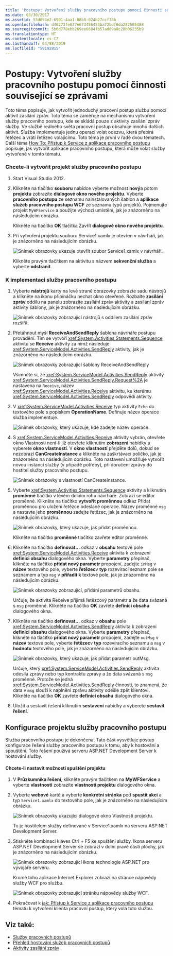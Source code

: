 ```yaml
---
title: 'Postupy: Vytvoření služby pracovního postupu pomocí činnosti související se zprávami'
ms.date: 03/30/2017
ms.assetid: 53d094e2-6901-4aa1-88b8-024b27ccf78b
ms.openlocfilehash: d40273fe637e673456453ba72bdf6da282505488
ms.sourcegitcommit: 5b6d778ebb269ee6684fb57ad69a8c28b06235b9
ms.translationtype: HT
ms.contentlocale: cs-CZ
ms.lasthandoff: 04/08/2019
ms.locfileid: "59192815"
---
```

# <a name="how-to-create-a-workflow-service-with-messaging-activities"></a>Postupy: Vytvoření služby pracovního postupu pomocí činnosti související se zprávami
Toto téma popisuje, jak vytvořit jednoduchý pracovní postup službu pomocí aktivit zasílání zpráv. Toto téma se zaměřuje na mechanismu vytvoření služby pracovního postupu, kde se skládá pouze z aktivity zasílání zpráv služby. Ve službě reálného světa pracovní postup obsahuje mnoho dalších aktivit. Služba implementuje jednu operaci volat odezvu, která přebírá řetězec a vrátí řetězec volajícímu. Toto téma je první v řadě dvou tématech. Další téma [How To: Přístup k Service z aplikace pracovního postupu](../../../../docs/framework/wcf/feature-details/how-to-access-a-service-from-a-workflow-application.md) popisuje, jak vytvořit aplikace pracovního postupu, která může volat služby vytvořené v tomto tématu.  
  
### <a name="to-create-a-workflow-service-project"></a>Chcete-li vytvořit projekt služby pracovního postupu  
  
1.  Start Visual Studio 2012.  
  
2.  Klikněte na tlačítko **souboru** nabídce vyberte možnost **nový**a potom **projektu** zobrazíte **dialogové okno nového projektu**. Vyberte **pracovního postupu** ze seznamu nainstalovaných šablon a **aplikace služeb pracovního postupu WCF** ze seznamu typů projektů. Pojmenujte projekt `MyWFService` a použijte výchozí umístění, jak je znázorněno na následujícím obrázku.  
  
     Klikněte na tlačítko **OK** tlačítka Zavřít **dialogové okno nového projektu**.  
  
3.  Při vytvoření projektu souboru Service1.xamlx je otevřen v návrháři, jak je znázorněno na následujícím obrázku.  
  
     ![Snímek obrazovky ukazuje otevřít soubor Service1.xamlx v návrháři.](./media/how-to-create-a-workflow-service-with-messaging-activities/default-workflow-service.jpg)  
  
     Klikněte pravým tlačítkem na aktivitu s názvem **sekvenční služba** a vyberte **odstranit**.  
  
### <a name="to-implement-the-workflow-service"></a>K implementaci služby pracovního postupu  
  
1.  Vyberte **nástrojů** karty na levé straně obrazovky zobrazte sadu nástrojů a klikněte na ikonu připínáčku nechat okno otevřené. Rozbalte **zasílání zpráv** oddílu na panelu zobrazíte zasílání zpráv aktivity a zasílání zpráv aktivity šablony, jak je znázorněno na následujícím obrázku.  
  
     ![Snímek obrazovky zobrazující nástrojů s oddílem zasílání zpráv rozšířit.](./media/how-to-create-a-workflow-service-with-messaging-activities/toolbox-messaging-section.jpg)  
  
2.  Přetáhnout myší **ReceiveAndSendReply** šablona návrháře postupu provádění. Tím se vytvoří <xref:System.Activities.Statements.Sequence> aktivitu se **Receive** aktivity za nímž následuje <xref:System.ServiceModel.Activities.SendReply> aktivity, jak je znázorněno na následujícím obrázku.  
  
     ![Snímek obrazovky zobrazující šablony ReceiveAndSendReply](./media/how-to-create-a-workflow-service-with-messaging-activities/receiveandsendreply-template.jpg)  
  
     Všimněte si, že <xref:System.ServiceModel.Activities.SendReply> aktivity <xref:System.ServiceModel.Activities.SendReply.Request%2A> je nastavena na `Receive`, název <xref:System.ServiceModel.Activities.Receive> aktivitu, ke kterému <xref:System.ServiceModel.Activities.SendReply> odpovědi aktivity.  
  
3.  V <xref:System.ServiceModel.Activities.Receive> typ aktivity `Echo` do textového pole s popiskem **OperationName**. Definuje název operace služba implementuje.  
  
     ![Snímek obrazovky, který ukazuje, kde zadejte název operace.](./media/how-to-create-a-workflow-service-with-messaging-activities/define-operation-name.jpg)  
  
4.  S <xref:System.ServiceModel.Activities.Receive> aktivity vybrán, otevřete okno Vlastnosti není-li již otevřete kliknutím **zobrazení** nabídky a vyberete **okno vlastností**. V **okno vlastností** přejděte dolů, dokud se nezobrazí **CanCreateInstance** a klikněte na zaškrtávací políčko, jak je znázorněno na následujícím obrázku. Toto nastavení umožňuje vytvořit novou instanci služby (v případě potřeby), při doručení zprávy do hostitel služby pracovního postupu.  
  
     ![Snímek obrazovky s vlastností CanCreateInstance.](./media/how-to-create-a-workflow-service-with-messaging-activities/cancreateinstance-property.jpg)  
  
5.  Vyberte <xref:System.Activities.Statements.Sequence> aktivity a kliknutím **proměnné** tlačítko v levém dolním rohu návrháře. Zobrazí se editor proměnné. Klikněte na tlačítko **vytvořit proměnnou** odkaz Přidat proměnnou pro uložení řetězce odeslané operace. Název proměnné `msg` a nastavte jeho **proměnnou** zadejte řetězec, jak je znázorněno na následujícím obrázku.  
  
     ![Snímek obrazovky, který ukazuje, jak přidat proměnnou.](./media/how-to-create-a-workflow-service-with-messaging-activities/add-variable-msg-string.jpg)  
  
     Klikněte na tlačítko **proměnné** tlačítko zavřete editor proměnné.  
  
6.  Klikněte na tlačítko **definovat...** odkaz v **obsahu** textové pole <xref:System.ServiceModel.Activities.Receive> aktivita k zobrazení **definici obsahu** dialogového okna. Vyberte **parametry** přepínač, klikněte na tlačítko **přidat nový parametr** propojení, zadejte `inMsg` v **název** textového pole, vyberte **řetězec**v **typ** rozevírací seznam pole se seznamem a typ `msg` v **přiřadit k** textové pole, jak je znázorněno na následujícím obrázku.  
  
     ![Snímek obrazovky zobrazující, přidání parametrů obsahu.](./media/how-to-create-a-workflow-service-with-messaging-activities/adding-parameters-content.jpg)  
  
     Určuje, že aktivita Receive přijímá řetězcový parametr a že data svázaná s `msg` proměnné. Klikněte na tlačítko **OK** zavřete **definici obsahu** dialogového okna.  
  
7.  Klikněte na tlačítko **definovat...**  odkaz v **obsahu** pole <xref:System.ServiceModel.Activities.SendReply> aktivita k zobrazení **definici obsahu** dialogového okna. Vyberte **parametry** přepínač, klikněte na tlačítko **přidat nový parametr** propojení, zadejte `outMsg` v **název** textové pole, vyberte **řetězec**v **typ** rozevíracího seznamu a `msg` v **hodnotu** textového pole, jak je znázorněno na následujícím obrázku.  
  
     ![Snímek obrazovky, který ukazuje, jak přidat parametr outMsg.](./media/how-to-create-a-workflow-service-with-messaging-activities/outmsg-parameters-content.jpg)  
  
     Určuje, který <xref:System.ServiceModel.Activities.SendReply> aktivita odesílá zprávy nebo typ kontraktu zprávy a že data svázaná s `msg` proměnné. Protože se jedná <xref:System.ServiceModel.Activities.SendReply> činnosti, to znamená, že data v `msg` slouží k naplnění zprávu aktivity odešle zpět klientovi. Klikněte na tlačítko **OK** zavřete **definici obsahu** dialogového okna.  
  
8.  Uložit a sestavit řešení kliknutím **sestavení** nabídky a vyberete **sestavit řešení**.  
  
## <a name="configure-the-workflow-service-project"></a>Konfigurace projektu služby pracovního postupu  
 Služba pracovního postupu je dokončena. Tato část vysvětluje postup konfigurace řešení služby pracovního postupu k tomu, aby k hostování a spouštění. Toto řešení používá serveru ASP.NET Development Server k hostování služby.  
  
#### <a name="to-set-project-start-up-options"></a>Chcete-li nastavit možnosti spuštění projektu  
  
1.  V **Průzkumníka řešení**, klikněte pravým tlačítkem na **MyWFService** a vyberte **vlastnosti** zobrazíte **vlastnosti projektu** dialogového okna.  
  
2.  Vyberte **webové** kartě a vyberte **konkrétní stránka** pod **spustit akci** a typ `Service1.xamlx` do textového pole, jak je znázorněno na následujícím obrázku.  
  
     ![Snímek obrazovky ukazující dialogové okno Vlastnosti projektu.](./media/how-to-create-a-workflow-service-with-messaging-activities/project-properties-dialog.jpg)  
  
     To je hostitelem služby definované v Service1.xamlx na serveru ASP.NET Development Server.  
  
3.  Stiskněte kombinaci kláves Ctrl + F5 ke spuštění služby. Ikona serveru ASP.NET Development Server se zobrazí v dolní pravé části plochy, jak je znázorněno na následujícím obrázku.  
  
     ![Snímek obrazovky zobrazující ikona technologie ASP.NET pro vývojáře serveru.](./media/how-to-create-a-workflow-service-with-messaging-activities/asp-net-dev-server-icon.jpg)  
  
     Kromě toho aplikace Internet Explorer zobrazí na stránce nápovědy služby WCF pro službu.  
  
     ![Snímek obrazovky zobrazující stránku nápovědy služby WCF.](./media/how-to-create-a-workflow-service-with-messaging-activities/wcf-service-help-page.jpg)  
  
4.  Pokračovat k [jak: Přístup k Service z aplikace pracovního postupu](../../../../docs/framework/wcf/feature-details/how-to-access-a-service-from-a-workflow-application.md) tématu k vytvoření klienta pracovní postup, který volá tuto službu.  
  
## <a name="see-also"></a>Viz také:

- [Služby pracovních postupů](../../../../docs/framework/wcf/feature-details/workflow-services.md)
- [Přehled hostování služeb pracovních postupů](../../../../docs/framework/wcf/feature-details/hosting-workflow-services-overview.md)
- [Aktivity zasílání zpráv](../../../../docs/framework/wcf/feature-details/messaging-activities.md)
